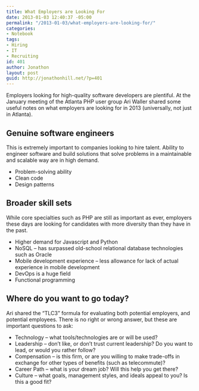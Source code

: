 ```yaml
---
title: What Employers are Looking For
date: 2013-01-03 12:40:37 -05:00
permalink: "/2013-01-03/what-employers-are-looking-for/"
categories:
- Notebook
tags:
- Hiring
- IT
- Recruiting
id: 401
author: Jonathon
layout: post
guid: http://jonathonhill.net/?p=401
---
```


Employers looking for high-quality software developers are plentiful. At the January meeting of the Atlanta PHP user group Ari Waller shared some useful notes on what employers are looking for in 2013 (universally, not just in Atlanta).<!--more-->

## Genuine software engineers

This is extremely important to companies looking to hire talent. Ability to engineer software and build solutions that solve problems in a maintainable and scalable way are in high demand.

  * Problem-solving ability
  * Clean code
  * Design patterns

## Broader skill sets

While core specialties such as PHP are still as important as ever, employers these days are looking for candidates with more diversity than they have in the past.

  * Higher demand for Javascript and Python
  * NoSQL &#8211; has surpassed old-school relational database technologies such as Oracle
  * Mobile development experience &#8211; less allowance for lack of actual experience in mobile development
  * DevOps is a huge field
  * Functional programming

## Where do you want to go today?

Ari shared the &#8220;TLC3&#8221; formula for evaluating both potential employers, and potential employees. There is no right or wrong answer, but these are important questions to ask:

  * Technology &#8211; what tools/technologies are or will be used?
  * Leadership &#8211; don&#8217;t like, or don&#8217;t trust current leadership? Do you want to lead, or would you rather follow?
  * Compensation &#8211; is this firm, or are you willing to make trade-offs in exchange for other types of benefits (such as telecommute)?
  * Career Path &#8211; what is your dream job? Will this help you get there?
  * Culture &#8211; what goals, management styles, and ideals appeal to you? Is this a good fit?